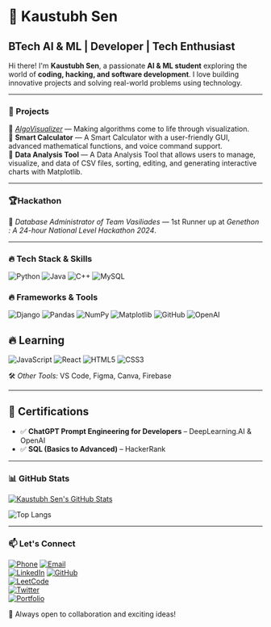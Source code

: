 # 🚀 Kaustubh Sen  

## BTech AI & ML | Developer | Tech Enthusiast  

Hi there! I'm **Kaustubh Sen**, a passionate **AI & ML student** exploring the world of **coding, hacking, and software development**. 
I love building innovative projects and solving real-world problems using technology.  

---
### 🚀 Projects
 
🔹 *[AlgoVisualizer](https://github.com/team-vasiliades/algovisualizer)* — Making algorithms come to life through visualization.                                                                                   
🔹 **Smart Calculator** — A Smart Calculator with a user-friendly GUI, advanced mathematical functions, and voice command support.                                                                                 
🔹 **Data Analysis Tool** — A Data Analysis Tool that allows users to manage, visualize, and data of CSV files, sorting, editing, and generating interactive charts with Matplotlib.

---

### 🏆Hackathon 
👑 *Database Administrator of Team Vasiliades* — 1st Runner up at *Genethon : A 24-hour National Level Hackathon 2024*.   

---

### 🔥 Tech Stack & Skills

![Python](https://img.shields.io/badge/-Python-3776AB?style=flat&logo=python&logoColor=white) 
![Java](https://img.shields.io/badge/-Java-007396?style=flat&logo=java&logoColor=white)
![C++](https://img.shields.io/badge/-C++-00599C?style=flat&logo=c%2B%2B&logoColor=white)
![MySQL](https://img.shields.io/badge/-MySQL-4479A1?style=flat&logo=mysql&logoColor=white)

### 🔥 Frameworks & Tools
![Django](https://img.shields.io/badge/-Django-092E20?style=flat&logo=django&logoColor=white)
![Pandas](https://img.shields.io/badge/-Pandas-150458?style=flat&logo=pandas&logoColor=white)
![NumPy](https://img.shields.io/badge/-NumPy-013243?style=flat&logo=numpy&logoColor=white)
![Matplotlib](https://img.shields.io/badge/-Matplotlib-11557C?style=flat&logo=matplotlib&logoColor=white)
![GitHub](https://img.shields.io/badge/-GitHub-181717?style=flat&logo=github&logoColor=white)
![OpenAI](https://img.shields.io/badge/-OpenAI-412991?style=flat&logo=openai&logoColor=white)

## 🔥 Learning
![JavaScript](https://img.shields.io/badge/-JavaScript-F7DF1E?style=flat&logo=javascript&logoColor=black) 
![React](https://img.shields.io/badge/-React-61DAFB?style=flat&logo=react&logoColor=black) 
![HTML5](https://img.shields.io/badge/-HTML5-E34F26?style=flat&logo=html5&logoColor=white) 
![CSS3](https://img.shields.io/badge/-CSS3-1572B6?style=flat&logo=css3&logoColor=white)
  
🛠 *Other Tools:* VS Code, Figma, Canva, Firebase  

---
## 📜 Certifications  

- ✅ **ChatGPT Prompt Engineering for Developers** – DeepLearning.AI & OpenAI  
- ✅ **SQL (Basics to Advanced)** – HackerRank
---

### 📊 GitHub Stats

[![Kaustubh Sen's GitHub Stats](https://github-readme-stats.vercel.app/api?username=Kaustubh207&show_icons=true&theme=radical)](https://github.com/Kaustubh207)


![Top Langs](https://github-readme-stats.vercel.app/api/top-langs/?username=Kaustubh207&layout=compact&theme=radical)

---

### 📫 Let's Connect

[![Phone](https://img.shields.io/badge/-WhatsApp-25D366?style=flat&logo=whatsapp&logoColor=white)](https://wa.me/7999842820) 
[![Email](https://img.shields.io/badge/-Email-D14836?style=flat&logo=gmail&logoColor=white)](mailto:Kaustubhsen2707@gmail.com)  
[![LinkedIn](https://img.shields.io/badge/-LinkedIn-0A66C2?style=flat&logo=linkedin&logoColor=white)](https://www.linkedin.com/in/kaustubh-sen-091380328/)
[![GitHub](https://img.shields.io/badge/-GitHub-181717?style=flat&logo=github&logoColor=white)](https://github.com/Kaustubh207)   
[![LeetCode](https://img.shields.io/badge/-LeetCode-FFA116?style=flat&logo=leetcode&logoColor=white)](https://leetcode.com/u/kaustubh207/)  
[![Twitter](https://img.shields.io/badge/-Twitter-1DA1F2?style=flat&logo=twitter&logoColor=white)](https://x.com/Kaustubh027)  
[![Portfolio](https://img.shields.io/badge/-Portfolio-000?style=flat&logo=vercel&logoColor=white)](https://kaustubh-sen.vercel.app/)  

🚀 Always open to collaboration and exciting ideas!
